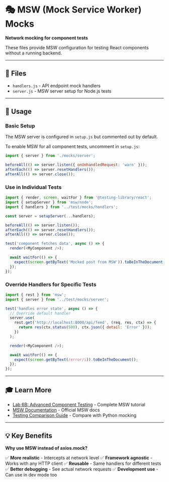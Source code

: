 # 🎭 MSW (Mock Service Worker) Mocks

**Network mocking for component tests**

These files provide MSW configuration for testing React components without a running backend.

---

## 📁 Files

- `handlers.js` - API endpoint mock handlers
- `server.js` - MSW server setup for Node.js tests

---

## 🚀 Usage

### Basic Setup

The MSW server is configured in `setup.js` but commented out by default.

To enable MSW for all component tests, uncomment in `setup.js`:

```javascript
import { server } from './mocks/server';

beforeAll(() => server.listen({ onUnhandledRequest: 'warn' }));
afterEach(() => server.resetHandlers());
afterAll(() => server.close());
```

### Use in Individual Tests

```javascript
import { render, screen, waitFor } from '@testing-library/react';
import { setupServer } from 'msw/node';
import { handlers } from '../test/mocks/handlers';

const server = setupServer(...handlers);

beforeAll(() => server.listen());
afterEach(() => server.resetHandlers());
afterAll(() => server.close());

test('component fetches data', async () => {
  render(<MyComponent />);

  await waitFor(() => {
    expect(screen.getByText('Mocked post from MSW')).toBeInTheDocument();
  });
});
```

### Override Handlers for Specific Tests

```javascript
import { rest } from 'msw';
import { server } from '../test/mocks/server';

test('handles error state', async () => {
  // Override default handler
  server.use(
    rest.get('http://localhost:8000/api/feed', (req, res, ctx) => {
      return res(ctx.status(500), ctx.json({ detail: 'Error' }));
    })
  );

  render(<MyComponent />);

  await waitFor(() => {
    expect(screen.getByText(/error/i)).toBeInTheDocument();
  });
});
```

---

## 🎓 Learn More

- [Lab 6B: Advanced Component Testing](../../../labs/LAB_06B_Advanced_Component_Testing.md) - Complete MSW tutorial
- [MSW Documentation](https://mswjs.io/docs/) - Official MSW docs
- [Testing Comparison Guide](../../../docs/guides/TESTING_COMPARISON_PYTHON_JS.md) - Compare with Python mocking

---

## 💡 Key Benefits

**Why use MSW instead of axios.mock?**

✅ **More realistic** - Intercepts at network level
✅ **Framework agnostic** - Works with any HTTP client
✅ **Reusable** - Same handlers for different tests
✅ **Better debugging** - See actual network requests
✅ **Development use** - Can use in dev mode too
